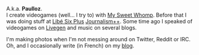 A.k.a. **Paulloz**.  
I create videogames (well... I try to) with [My&nbsp;Sweet&nbsp;Whomp](http://mysweetwhomp.fr/). Before that I was doing stuff at [Libé&nbsp;Six&nbsp;Plus](http://www.liberation.fr/data-nouveaux-formats-six-plus,100538) [Journalism++](http://jplusplus.org/). Some time ago I speaked of videogames on [Livegen](http://livegen.fr/) and music on several blogs.  

I'm making photos when I'm not messing around on Twitter, Reddit or IRC.  
Oh, and I occasionally write (in French) on my [blog](/blog).
